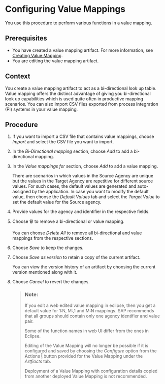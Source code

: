 <!-- loio6c8847fe8dcc459580a63194fc55d5b3 -->

<link rel="stylesheet" type="text/css" href="../css/sap-icons.css"/>

# Configuring Value Mappings

You use this procedure to perform various functions in a value mapping.



<a name="loio6c8847fe8dcc459580a63194fc55d5b3__prereq_xlr_zjd_2cb"/>

## Prerequisites

-   You have created a value mapping artifact. For more information, see [Creating Value Mapping](creating-value-mapping-25eff9b.md).
-   You are editing the value mapping artifact.



## Context

You create a value mapping artifact to act as a bi-directional look up table. Value mapping offers the distinct advantage of giving you bi-directional look up capabilities which is used quite often in productive mapping scenarios. You can also import CSV files exported from process integration \(PI\) systems in your value mapping.



## Procedure

1.  If you want to import a CSV file that contains value mappings, choose *Import* and select the CSV file you want to import.

2.  In the *Bi-Directional mapping* section, choose *Add* to add a bi-directional mapping.

3.  In the *Value mappings for* section, choose *Add* to add a value mapping.

    There are scenarios in which values in the Source Agency are unique but the values in the Target Agency are repetitive for different source values. For such cases, the default values are generated and auto-assigned by the application. In case you want to modify the default value, then choose the *Default Values* tab and select the *Target Value* to set the default value for the Source agency.

4.  Provide values for the agency and identifier in the respective fields.

5.  Choose :wastebasket: to remove a bi-directional or value mapping.

    You can choose *Delete All* to remove all bi-directional and value mappings from the respective sections.

6.  Choose *Save* to keep the changes.

7.  Choose *Save as version* to retain a copy of the current artifact.

    You can view the version history of an artifact by choosing the current version mentioned along with it.

8.  Choose *Cancel* to revert the changes.

    > ### Note:  
    > If you edit a web edited value mapping in eclipse, then you get a default value for 1:N, M:,1 and M:N mappings. SAP recommends that all groups should contain only one agency identifier and value pair.
    > 
    > Some of the function names in web UI differ from the ones in Eclipse.
    > 
    > Editing of the Value Mapping will no longer be possible if it is configured and saved by choosing the *Configure* option from the Actions <span class="SAP-icons"></span> button provided for the Value Mapping under the *Artfiacts* tab.
    > 
    > Deployment of a Value Mapping with configuration details copied from another deployed Value Mapping is not recommended.


